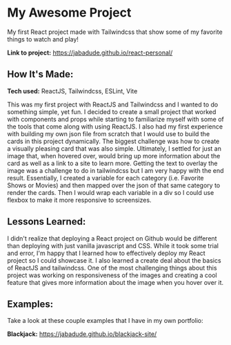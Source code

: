 # My Awesome Project
My first React project made with Tailwindcss that show some of my favorite things to watch and play!

**Link to project:** https://jabadude.github.io/react-personal/


## How It's Made:

**Tech used:** ReactJS, Tailwindcss, ESLint, Vite

This was my first project with ReactJS and Tailwindcss and I wanted to do something simple, yet fun. I decided to create a small project that worked with components and props while starting to familiarize myself with some of the tools that come along with using ReactJS. I also had my first experience with building my own json file from scratch that I would use to build the cards in this project dynamically. The biggest challenge was how to create a visually pleasing card that was also simple. Ultimately, I settled for just an image that, when hovered over, would bring up more information about the card as well as a link to a site to learn more. Getting the text to overlay the image was a challenge to do in tailwindcss but I am very happy with the end result. Essentially, I created a variable for each category (i.e. Favorite Shows or Movies) and then mapped over the json of that same category to render the cards. Then I would wrap each variable in a div so I could use flexbox to make it more responsive to screensizes.


## Lessons Learned:

I didn't realize that deploying a React project on Github would be different than deploying with just vanilla javascript and CSS. While it took some trial and error, I'm happy that I learned how to effectively deploy my React project so I could showcase it. I also learned a create deal about the basics of ReactJS and tailwindcss. One of the most challenging things about this project was working on responsiveness of the images and creating a cool feature that gives more information about the image when you hover over it.

## Examples:
Take a look at these couple examples that I have in my own portfolio:

**Blackjack:** https://jabadude.github.io/blackjack-site/
